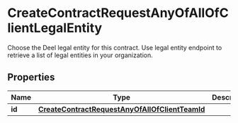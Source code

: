 

# CreateContractRequestAnyOfAllOfClientLegalEntity

Choose the Deel legal entity for this contract. Use legal entity endpoint to retrieve a list of legal entities in your organization.

## Properties

| Name | Type | Description | Notes |
|------------ | ------------- | ------------- | -------------|
|**id** | [**CreateContractRequestAnyOfAllOfClientTeamId**](CreateContractRequestAnyOfAllOfClientTeamId.md) |  |  |



